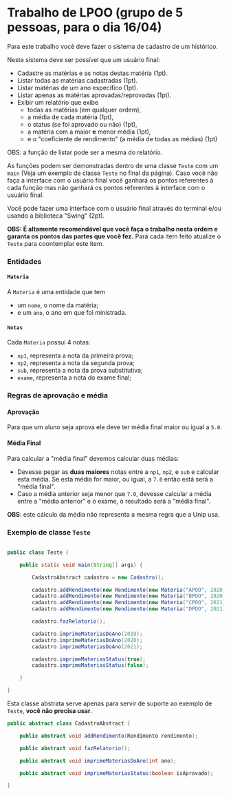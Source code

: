 # Trabalho de LPOO (grupo de 5 pessoas, para o dia 16/04)

Para este trabalho você deve fazer o sistema de cadastro de um histórico.

Neste sistema deve ser possível que um usuário final:
* Cadastre as matérias e as notas destas matéria (1pt).
* Listar todas as matérias cadastradas (1pt).
* Listar matérias de um ano específico (1pt).
* Listar apenas as matérias aprovadas/reprovadas (1pt).
* Exibir um relatório que exibe
  * todas as matérias (em qualquer ordem),
  * a média de cada matéria (1pt),
  * o status (se foi aprovado ou não) (1pt),
  * a matéria com a maior **e** menor média (1pt),
  * e o "coeficiente de rendimento" (a média de todas as médias) (1pt)

OBS: a função de listar pode ser a mesma do relatório.

As funções podem ser demonstradas dentro de uma classe `Teste` com um `main` (Veja um exemplo de classe `Teste` no final da página). Caso você não faça a interface com o usuário final você ganhará os pontos referentes à cada função mas não ganhará os pontos referentes à interface com o usuário final.

Você pode fazer uma interface com o usuário final através do terminal e/ou usando a biblioteca "Swing" (2pt).

**OBS: É altamente recomendável que você faça o trabalho nesta ordem e garanta os pontos das partes que você fez.** Para cada item feito atualize o `Teste` para coontemplar este item.

### Entidades

#### `Materia`
A `Materia` é uma entidade que tem
* um `nome`, o nome da matéria;
* e um `ano`, o ano em que foi ministrada.

#### `Notas`
Cada `Materia` possui 4 notas:
* `np1`, representa a nota da primeira prova;
* `np2`, representa a nota da segunda prova;
* `sub`, representa a nota da prova substitutiva;
* `exame`, representa a nota do exame final;

### Regras de aprovação e média

#### Aprovação
Para que um aluno seja aprova ele deve ter média final maior ou igual a `5.0`.

#### Média Final

Para calcular a "média final" devemos calcular duas médias:
* Devesse pegar as **duas maiores** notas entre a `np1`, `np2`, e `sub` e calcular esta média. Se esta média for maior, ou igual, a `7.0` então está será a "média final".
* Caso a média anterior seja menor que `7.0`, devesse calcular a média entre a "média anterior" e o exame, o resultado será a "média final".

**OBS**: este cálculo da média não representa a mesma regra que a Unip usa.


### Exemplo de classe `Teste`

``` java

public class Teste {

	public static void main(String[] args) {

		CadastroAbstract cadastro = new Cadastro();

		cadastro.addRendimento(new Rendimento(new Materia("APOO", 2020),  new Notas(7, 8, 0, 0)));
		cadastro.addRendimento(new Rendimento(new Materia("BPOO", 2020),  new Notas(2, 2, 6, 10)));
		cadastro.addRendimento(new Rendimento(new Materia("CPOO", 2021),  new Notas(2, 8, 8, 0)));
		cadastro.addRendimento(new Rendimento(new Materia("DPOO", 2021),  new Notas(0, 1, 2, 3)));

		cadastro.fazRelatorio();

		cadastro.imprimeMateriasDoAno(2019);
		cadastro.imprimeMateriasDoAno(2020);
		cadastro.imprimeMateriasDoAno(2021);

		cadastro.imprimeMateriasStatus(true);
		cadastro.imprimeMateriasStatus(false);

	}

}
```

Esta classe abstrata serve apenas para servir de suporte ao exemplo de `Teste`, **você não precisa usar**.
``` java
public abstract class CadastroAbstract {

	public abstract void addRendimento(Rendimento rendimento);

	public abstract void fazRelatorio();

	public abstract void imprimeMateriasDoAno(int ano);

	public abstract void imprimeMateriasStatus(boolean isAprovado);

}
```
